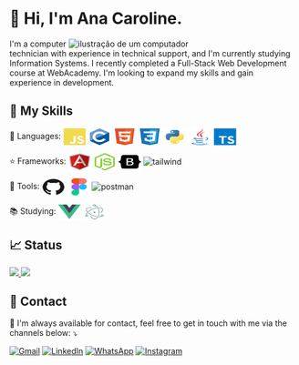 
<!--
**anacarolinens/anacarolinens** is a ✨ _special_ ✨ repository because its `README.md` (this file) appears on your GitHub profile.

Here are some ideas to get you started:

- 🔭 I’m currently working on ...
- 🌱 I’m currently learning ...
- 👯 I’m looking to collaborate on ...
- 🤔 I’m looking for help with ...
- 💬 Ask me about ...
- 📫 How to reach me: ...
- 😄 Pronouns: ...
- ⚡ Fun fact: ...
-->

# 💜 Hi, I'm <strong>Ana Caroline.</strong>


<img src="https://raw.githubusercontent.com/MicaelliMedeiros/micaellimedeiros/master/image/computer-illustration.png" alt="ilustração de um computador" min-width="400px" max-width="400px" width="400px" align="right">

<p align="left"> 
  I'm a computer technician with experience in technical support,
  and I'm currently studying Information Systems. I recently 
  completed a Full-Stack Web Development course at WebAcademy. 
  I'm looking to expand my skills and gain experience in development.
</p>

## 🚀 My Skills

<p align="left">
  🦄 Languages:
  <img align="center" alt="Ana-Js" height="30" width="40" src="https://raw.githubusercontent.com/devicons/devicon/master/icons/javascript/javascript-plain.svg">
  <img align="center" alt="Ana-C" src="https://raw.githubusercontent.com/devicons/devicon/master/icons/c/c-original.svg" width="40" height="30"/>
  <img align="center" alt="Ana-HTML" height="30" width="40" src="https://raw.githubusercontent.com/devicons/devicon/master/icons/html5/html5-original.svg">
  <img align="center" alt="Ana-CSS" height="30" width="40" src="https://raw.githubusercontent.com/devicons/devicon/master/icons/css3/css3-original.svg">
  <img align="center" alt="Ana-Python" height="30" width="40" src="https://raw.githubusercontent.com/devicons/devicon/master/icons/python/python-original.svg">
  <img align="center" alt="Ana-Java" width=40 height="30" src="https://raw.githubusercontent.com/devicons/devicon/master/icons/java/java-original.svg"/>
  <img align="center" alt="Ana-Ts" height="30" width="40" src="https://raw.githubusercontent.com/devicons/devicon/master/icons/typescript/typescript-plain.svg">
  

</p>

<p align="left">
    ⭐ Frameworks:
  <img align="center" alt="Ana-Angular" width=40 height="30" src="https://raw.githubusercontent.com/devicons/devicon/master/icons/angularjs/angularjs-original.svg"/>
  <img align="center" alt="Ana-nodejs" width=40 height="30"  src="https://raw.githubusercontent.com/devicons/devicon/master/icons/nodejs/nodejs-original.svg"/>
  <img align="center" alt="bootstrap" width="40" height="30" src="https://raw.githubusercontent.com/devicons/devicon/master/icons/bootstrap/bootstrap-plain.svg"  />
  <img align="center" alt="tailwind" width="40" height="30" src="https://www.vectorlogo.zone/logos/tailwindcss/tailwindcss-icon.svg" />

</p>

<p align="left">
  💼 Tools:
  <img align="center" alt="Ana-GitHub" width=40 height="30"  src="https://raw.githubusercontent.com/devicons/devicon/master/icons/github/github-original.svg"/>
  <img align="center" alt="figma" width="40" height="30" src="https://github.com/devicons/devicon/blob/master/icons/figma/figma-original.svg"/>
  <img align="center" alt="postman" width="35" height="40" src="https://www.vectorlogo.zone/logos/getpostman/getpostman-icon.svg" />

</p>

<p align="left">
 📚 Studying: 
 <img align="center" alt="Ana-VueJs" width=40 height="30"  src="https://raw.githubusercontent.com/devicons/devicon/master/icons/vuejs/vuejs-original.svg"/>
 <img align="center" alt="Ana-ElectronJs" width=40 height="30"  src="https://raw.githubusercontent.com/devicons/devicon/master/icons/electron/electron-original.svg"/>
</p>

##  :chart_with_upwards_trend: Status

<a href="https://github.com/jeniblodev">
  <img height="180em" src="https://github-readme-stats-eight-theta.vercel.app/api?username=anacarolinens&show_icons=true&theme=tokyonight&include_all_commits=true&count_private=true"/>
  <img height="180em" src="https://github-readme-stats-eight-theta.vercel.app/api/top-langs/?username=anacarolinens&layout=compact&langs_count=8&theme=tokyonight"/>
</a>

## :busts_in_silhouette: Contact
<p align="left">
  💌 I'm always available for contact, feel free to get in touch with me via the channels below: ⤵️
</p>

<p align="left">
  <a href="https://mail.google.com/mail/" title="Gmail">
  <img src="https://img.shields.io/badge/-Gmail-FF0000?style=flat-square&labelColor=FF0000&logo=gmail&logoColor=white&link=LINK-DO-SEU-GMAIL" alt="Gmail"/></a>

  <a href="https://www.linkedin.com/in/anacarolinens" title="LinkedIn">
  <img src="https://img.shields.io/badge/-Linkedin-0e76a8?style=flat-square&logo=Linkedin&logoColor=white&link=LINK-DO-SEU-LINKEDIN" alt="LinkedIn"/></a>

  <a href="https://api.whatsapp.com/send?phone=5568999513421" title="WhatsApp">
  <img src="https://img.shields.io/badge/-WhatsApp-25d366?style=flat-square&labelColor=25d366&logo=whatsapp&logoColor=white&link=API-DO-SEU-WHATSAPP" alt="WhatsApp"/></a>

  <a href="https://instagram.com/_anacarolinens?igshid=NGVhN2U2NjQ0g" title="Instagram">
  <img src="https://img.shields.io/badge/-Instagram-DF0174?style=flat-square&labelColor=DF0174&logo=instagram&logoColor=white&link=LINK-DO-SEU-INSTAGRAM" alt="Instagram"/></a>
</p>
